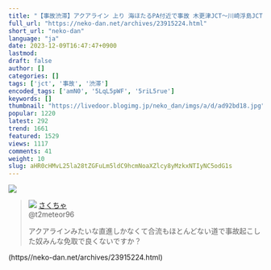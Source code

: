 ```yaml
---
title: "【事故渋滞】アクアライン 上り 海ほたるPA付近で事故 木更津JCT〜川崎浮島JCT 渋滞距離 11.0km 通過時間 70 分 "
full_url: "https://neko-dan.net/archives/23915224.html"
short_url: "neko-dan"
language: "ja"
date: 2023-12-09T16:47:47+0900
lastmod: 
draft: false
author: []
categories: []
tags: ['jct', '事故', '渋滞']
encoded_tags: ['amN0', '5LqL5pWF', '5riL5rue']
keywords: []
thumbnail: "https://livedoor.blogimg.jp/neko_dan/imgs/a/d/ad92bd18.jpg"
popular: 1220
latest: 292
trend: 1661
featured: 1529
views: 1117
comments: 41
weight: 10
slug: aHR0cHMvL25la28tZGFuLm5ldC9hcmNoaXZlcy8yMzkxNTIyNC5odG1s
---
```


![](https://livedoor.blogimg.jp/neko_dan/imgs/a/d/ad92bd18.jpg)

<blockquote id='twibody5Wy30mH2gD'> <p> <img src='https//livedoor.blogimg.jp/neko_dan/imgs/e/0/e0aeba95.jpg'> <a href='https//twitter.com/t2meteor96/status/1733384516872573300' target='_blank'>さくちゃ </a><br> @t2meteor96 </p> <p id='twitext5Wy30mH2gD'> アクアラインみたいな直進しかなくて合流もほとんどない道で事故起こした奴みんな免取で良くないですか？ </p> </blockquote> 

(https//neko-dan.net/archives/23915224.html)
